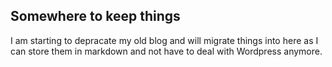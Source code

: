 ## Somewhere to keep things

I am starting to depracate my old blog and will migrate things into here as I can store them in markdown and not have to deal with Wordpress anymore.
